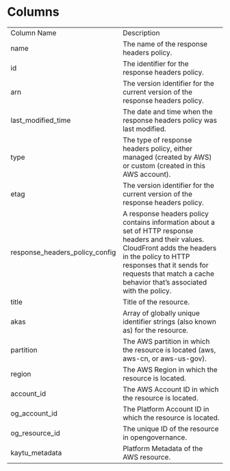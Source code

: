 # Columns  

<table>
	<tr><td>Column Name</td><td>Description</td></tr>
	<tr><td>name</td><td>The name of the response headers policy.</td></tr>
	<tr><td>id</td><td>The identifier for the response headers policy.</td></tr>
	<tr><td>arn</td><td>The version identifier for the current version of the response headers policy.</td></tr>
	<tr><td>last_modified_time</td><td>The date and time when the response headers policy was last modified.</td></tr>
	<tr><td>type</td><td>The type of response headers policy, either managed (created by AWS) or custom (created in this AWS account).</td></tr>
	<tr><td>etag</td><td>The version identifier for the current version of the response headers policy.</td></tr>
	<tr><td>response_headers_policy_config</td><td>A response headers policy contains information about a set of HTTP response headers and their values. CloudFront adds the headers in the policy to HTTP responses that it sends for requests that match a cache behavior that’s associated with the policy.</td></tr>
	<tr><td>title</td><td>Title of the resource.</td></tr>
	<tr><td>akas</td><td>Array of globally unique identifier strings (also known as) for the resource.</td></tr>
	<tr><td>partition</td><td>The AWS partition in which the resource is located (aws, aws-cn, or aws-us-gov).</td></tr>
	<tr><td>region</td><td>The AWS Region in which the resource is located.</td></tr>
	<tr><td>account_id</td><td>The AWS Account ID in which the resource is located.</td></tr>
	<tr><td>og_account_id</td><td>The Platform Account ID in which the resource is located.</td></tr>
	<tr><td>og_resource_id</td><td>The unique ID of the resource in opengovernance.</td></tr>
	<tr><td>kaytu_metadata</td><td>Platform Metadata of the AWS resource.</td></tr>
</table>